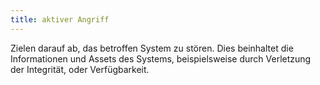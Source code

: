 ```yaml
---
title: aktiver Angriff
---
```


Zielen darauf ab, das betroffen System zu stören. Dies beinhaltet die Informationen und Assets des Systems, beispielsweise durch Verletzung der Integrität, oder Verfügbarkeit.

